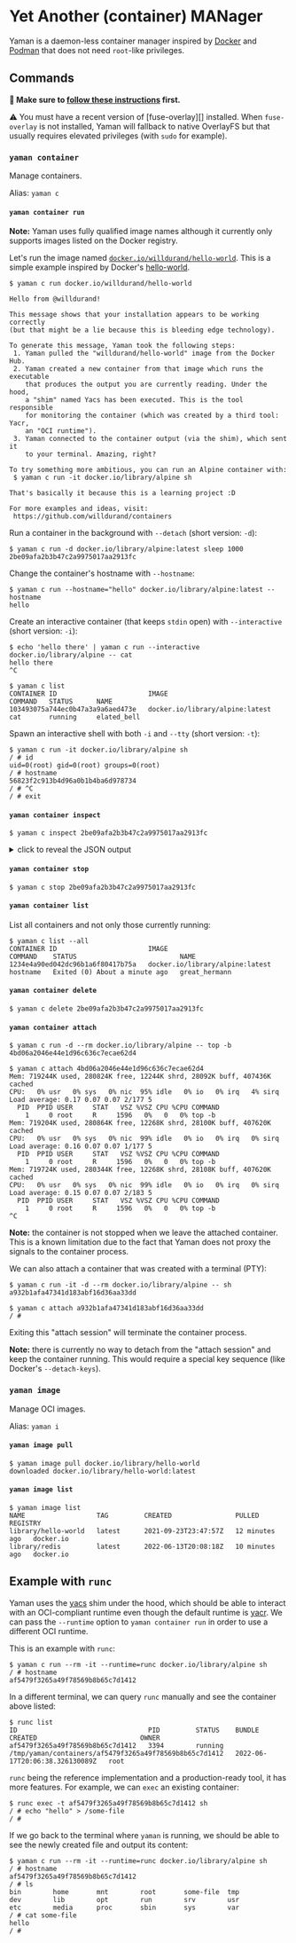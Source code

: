 # Yet Another (container) MANager

Yaman is a daemon-less container manager inspired by [Docker][] and [Podman][] that does not need `root`-like privileges.

## Commands

**👋 Make sure to [follow these instructions](../../README.md#building-this-project) first.**

⚠️ You must have a recent version of [fuse-overlay][] installed. When `fuse-overlay` is not installed, Yaman will fallback to native OverlayFS but that usually requires elevated privileges (with `sudo` for example).

### `yaman container`

Manage containers.

Alias: `yaman c`

#### `yaman container run`

**Note:** Yaman uses fully qualified image names although it currently only supports images listed on the Docker registry.

Let's run the image named [`docker.io/willdurand/hello-world`][hello-world]. This is a simple example inspired by Docker's [hello-world][hello-world-docker].

``` console
$ yaman c run docker.io/willdurand/hello-world

Hello from @willdurand!

This message shows that your installation appears to be working correctly
(but that might be a lie because this is bleeding edge technology).

To generate this message, Yaman took the following steps:
 1. Yaman pulled the "willdurand/hello-world" image from the Docker Hub.
 2. Yaman created a new container from that image which runs the executable
    that produces the output you are currently reading. Under the hood,
    a "shim" named Yacs has been executed. This is the tool responsible
    for monitoring the container (which was created by a third tool: Yacr,
    an "OCI runtime").
 3. Yaman connected to the container output (via the shim), which sent it
    to your terminal. Amazing, right?

To try something more ambitious, you can run an Alpine container with:
 $ yaman c run -it docker.io/library/alpine sh

That's basically it because this is a learning project :D

For more examples and ideas, visit:
 https://github.com/willdurand/containers

```

Run a container in the background with `--detach` (short version: `-d`):

``` console
$ yaman c run -d docker.io/library/alpine:latest sleep 1000
2be09afa2b3b47c2a9975017aa2913fc
```

Change the container's hostname with `--hostname`:

``` console
$ yaman c run --hostname="hello" docker.io/library/alpine:latest -- hostname
hello
```

Create an interactive container (that keeps `stdin` open) with `--interactive` (short version: `-i`):

``` console
$ echo 'hello there' | yaman c run --interactive docker.io/library/alpine -- cat
hello there
^C

$ yaman c list
CONTAINER ID                       IMAGE                             COMMAND   STATUS      NAME
103493075a744ec0b47a3a9a6aed473e   docker.io/library/alpine:latest   cat       running     elated_bell
```

Spawn an interactive shell with both `-i` and `--tty` (short version: `-t`):

``` console
$ yaman c run -it docker.io/library/alpine sh
/ # id
uid=0(root) gid=0(root) groups=0(root)
/ # hostname
56823f2c913b4d96a0b1b4ba6d978734
/ # ^C
/ # exit
```

#### `yaman container inspect`

``` console
$ yaman c inspect 2be09afa2b3b47c2a9975017aa2913fc
```

<details>
<summary>click to reveal the JSON output</summary>

```json
{
  "Id": "2be09afa2b3b47c2a9975017aa2913fc",
  "Root": "/run/yaman/containers/2be09afa2b3b47c2a9975017aa2913fc",
  "Config": {
    "ociVersion": "1.0.2",
    "process": {
      "user": {
        "uid": 0,
        "gid": 0
      },
      "args": [
        "sleep",
        "1000"
      ],
      "env": [
        "PATH=/usr/local/sbin:/usr/local/bin:/usr/sbin:/usr/bin:/sbin:/bin"
      ],
      "cwd": "/"
    },
    "root": {
      "path": "/run/yaman/containers/2be09afa2b3b47c2a9975017aa2913fc/rootfs"
    },
    "hostname": "2be09afa2b3b47c2a9975017aa2913fc",
    "mounts": [
      {
        "destination": "/proc",
        "type": "proc",
        "source": "proc"
      },
      {
        "destination": "/dev",
        "type": "tmpfs",
        "source": "tmpfs",
        "options": [
          "nosuid",
          "strictatime",
          "mode=755",
          "size=65536k"
        ]
      },
      {
        "destination": "/dev/pts",
        "type": "devpts",
        "source": "devpts",
        "options": [
          "nosuid",
          "noexec",
          "newinstance",
          "ptmxmode=0666",
          "mode=0620"
        ]
      },
      {
        "destination": "/dev/shm",
        "type": "tmpfs",
        "source": "shm",
        "options": [
          "nosuid",
          "noexec",
          "nodev",
          "mode=1777",
          "size=65536k"
        ]
      },
      {
        "destination": "/dev/mqueue",
        "type": "mqueue",
        "source": "mqueue",
        "options": [
          "nosuid",
          "noexec",
          "nodev"
        ]
      },
      {
        "destination": "/sys",
        "type": "none",
        "source": "/sys",
        "options": [
          "rbind",
          "nosuid",
          "noexec",
          "nodev",
          "ro"
        ]
      }
    ],
    "linux": {
      "uidMappings": [
        {
          "containerID": 0,
          "hostID": 0,
          "size": 1
        }
      ],
      "gidMappings": [
        {
          "containerID": 0,
          "hostID": 0,
          "size": 1
        }
      ],
      "namespaces": [
        {
          "type": "pid"
        },
        {
          "type": "ipc"
        },
        {
          "type": "uts"
        },
        {
          "type": "mount"
        },
        {
          "type": "user"
        }
      ]
    }
  },
  "Options": {
    "Name": "jovial_banach",
    "Command": [
      "sleep",
      "1000"
    ],
    "Remove": false,
    "Hostname": "",
    "Tty": false
  },
  "Created": "2022-06-16T22:44:20.94104793+02:00",
  "Started": "2022-06-16T22:44:21.009890159+02:00",
  "Exited": "0001-01-01T00:00:00Z",
  "Image": {
    "Hostname": "docker.io",
    "Name": "library/alpine",
    "Version": "latest",
    "BaseDir": "/run/yaman/images/docker.io/library/alpine/latest",
    "Config": {
      "created": "2022-05-23T19:19:31.970967174Z",
      "architecture": "amd64",
      "os": "linux",
      "config": {
        "Env": [
          "PATH=/usr/local/sbin:/usr/local/bin:/usr/sbin:/usr/bin:/sbin:/bin"
        ],
        "Cmd": [
          "/bin/sh"
        ]
      },
      "rootfs": {
        "type": "layers",
        "diff_ids": [
          "sha256:24302eb7d9085da80f016e7e4ae55417e412fb7e0a8021e95e3b60c67cde557d"
        ]
      },
      "history": [
        {
          "created": "2022-05-23T19:19:30.413290187Z",
          "created_by": "/bin/sh -c #(nop) ADD file:8e81116368669ed3dd361bc898d61bff249f524139a239fdaf3ec46869a39921 in / "
        },
        {
          "created": "2022-05-23T19:19:31.970967174Z",
          "created_by": "/bin/sh -c #(nop)  CMD [\"/bin/sh\"]",
          "empty_layer": true
        }
      ]
    },
    "Manifest": {
      "schemaVersion": 2,
      "mediaType": "application/vnd.docker.distribution.manifest.v2+json",
      "config": {
        "mediaType": "application/vnd.docker.container.image.v1+json",
        "digest": "sha256:e66264b98777e12192600bf9b4d663655c98a090072e1bab49e233d7531d1294",
        "size": 1472
      },
      "layers": [
        {
          "mediaType": "application/vnd.docker.image.rootfs.diff.tar.gzip",
          "digest": "sha256:2408cc74d12b6cd092bb8b516ba7d5e290f485d3eb9672efc00f0583730179e8",
          "size": 2798889
        }
      ]
    }
  },
  "Shim": {
    "State": {
      "ociVersion": "1.0.2",
      "id": "2be09afa2b3b47c2a9975017aa2913fc",
      "status": "running",
      "pid": 190288,
      "bundle": "/run/yaman/containers/2be09afa2b3b47c2a9975017aa2913fc"
    },
    "Status": {},
    "Options": {
      "Runtime": "yacr"
    },
    "SocketPath": "/run/yacs/2be09afa2b3b47c2a9975017aa2913fc/shim.sock"
  }
}
```
</details>

#### `yaman container stop`

``` console
$ yaman c stop 2be09afa2b3b47c2a9975017aa2913fc
```

#### `yaman container list`

List all containers and not only those currently running:

``` console
$ yaman c list --all
CONTAINER ID                       IMAGE                             COMMAND    STATUS                          NAME
1234e4a90ed042dc96b1a6f80417b75a   docker.io/library/alpine:latest   hostname   Exited (0) About a minute ago   great_hermann
```

#### `yaman container delete`

``` console
$ yaman c delete 2be09afa2b3b47c2a9975017aa2913fc
```

#### `yaman container attach`

``` console
$ yaman c run -d --rm docker.io/library/alpine -- top -b
4bd06a2046e44e1d96c636c7ecae62d4

$ yaman c attach 4bd06a2046e44e1d96c636c7ecae62d4
Mem: 719244K used, 280824K free, 12244K shrd, 28092K buff, 407436K cached
CPU:   0% usr   0% sys   0% nic  95% idle   0% io   0% irq   4% sirq
Load average: 0.17 0.07 0.07 2/177 5
  PID  PPID USER     STAT   VSZ %VSZ CPU %CPU COMMAND
    1     0 root     R     1596   0%   0   0% top -b
Mem: 719204K used, 280864K free, 12268K shrd, 28100K buff, 407620K cached
CPU:   0% usr   0% sys   0% nic  99% idle   0% io   0% irq   0% sirq
Load average: 0.16 0.07 0.07 1/177 5
  PID  PPID USER     STAT   VSZ %VSZ CPU %CPU COMMAND
    1     0 root     R     1596   0%   0   0% top -b
Mem: 719724K used, 280344K free, 12268K shrd, 28108K buff, 407620K cached
CPU:   0% usr   0% sys   0% nic  99% idle   0% io   0% irq   0% sirq
Load average: 0.15 0.07 0.07 2/183 5
  PID  PPID USER     STAT   VSZ %VSZ CPU %CPU COMMAND
    1     0 root     R     1596   0%   0   0% top -b
^C
```

**Note:** the container is not stopped when we leave the attached container. This is a known limitation due to the fact that Yaman does not proxy the signals to the container process.

We can also attach a container that was created with a terminal (PTY):

``` console
$ yaman c run -it -d --rm docker.io/library/alpine -- sh
a932b1afa47341d183abf16d36aa33dd

$ yaman c attach a932b1afa47341d183abf16d36aa33dd
/ #
```

Exiting this "attach session" will terminate the container process.

**Note:** there is currently no way to detach from the "attach session" and keep the container running. This would require a special key sequence (like Docker's `--detach-keys`).

### `yaman image`

Manage OCI images.

Alias: `yaman i`

#### `yaman image pull`

``` console
$ yaman image pull docker.io/library/hello-world
downloaded docker.io/library/hello-world:latest
```

#### `yaman image list`

``` console
$ yaman image list
NAME                  TAG         CREATED                PULLED           REGISTRY
library/hello-world   latest      2021-09-23T23:47:57Z   12 minutes ago   docker.io
library/redis         latest      2022-06-13T20:08:18Z   10 minutes ago   docker.io
```

## Example with `runc`

Yaman uses the [yacs](../yacs/README.md) shim under the hood, which should be able to interact with an OCI-compliant runtime even though the default runtime is [yacr](../yacr/README.md). We can pass the `--runtime` option to `yaman container run` in order to use a different OCI runtime.

This is an example with `runc`:

``` console
$ yaman c run --rm -it --runtime=runc docker.io/library/alpine sh
/ # hostname
af5479f3265a49f78569b8b65c7d1412
```

In a different terminal, we can query `runc` manually and see the container above listed:

``` console
$ runc list
ID                                 PID         STATUS    BUNDLE                                                   CREATED                          OWNER
af5479f3265a49f78569b8b65c7d1412   3394        running   /tmp/yaman/containers/af5479f3265a49f78569b8b65c7d1412   2022-06-17T20:06:38.326130089Z   root
```

`runc` being the reference implementation and a production-ready tool, it has more features. For example, we can `exec` an existing container:

``` console
$ runc exec -t af5479f3265a49f78569b8b65c7d1412 sh
/ # echo "hello" > /some-file
/ #
```

If we go back to the terminal where `yaman` is running, we should be able to see the newly created file and output its content:

``` console
$ yaman c run --rm -it --runtime=runc docker.io/library/alpine sh
/ # hostname
af5479f3265a49f78569b8b65c7d1412
/ # ls
bin        home       mnt        root       some-file  tmp
dev        lib        opt        run        srv        usr
etc        media      proc       sbin       sys        var
/ # cat some-file
hello
/ #
```

[docker]: https://docs.docker.com/reference/
[hello-world-docker]: https://hub.docker.com/_/hello-world
[hello-world]: https://hub.docker.com/r/willdurand/hello-world
[podman]: https://docs.podman.io/en/latest/
